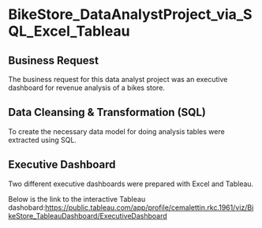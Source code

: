 # BikeStore_DataAnalystProject_via_SQL_Excel_Tableau
## Business Request
The business request for this data analyst project was an executive dashboard for revenue analysis of a bikes store.

## Data Cleansing & Transformation (SQL)
To create the necessary data model for doing analysis tables were extracted using SQL.

## Executive Dashboard
Two different executive dashboards were prepared with Excel and Tableau.

Below is the link to the interactive Tableau dashobard:https://public.tableau.com/app/profile/cemalettin.rkc.1961/viz/BikeStore_TableauDashboard/ExecutiveDashboard
